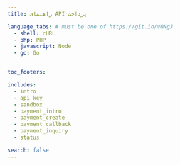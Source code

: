 ```yaml
---
title: راهنمای API پرداخت

language_tabs: # must be one of https://git.io/vQNgJ
  - shell: cURL
  - php: PHP
  - javascript: Node
  - go: Go


toc_footers:

includes:
  - intro
  - api_key
  - sandbox
  - payment_intro
  - payment_create
  - payment_callback
  - payment_inquiry
  - status

search: false
---
```

